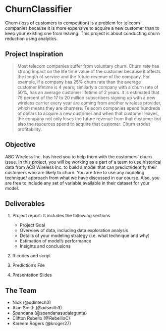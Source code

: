 # ChurnClassifier

Churn (loss of customers to competition) is a problem for telecom companies because it is more expensive to acquire a new customer than to keep your existing one from leaving. This project is about conducting churn reduction using analytics.


## Project Inspiration

>Most telecom companies suffer from voluntary churn. Churn rate has strong impact on the life time value of the customer because it affects the length of service and the future revenue of the company. For example, if a company has 25% churn rate than the average customer lifetime is 4 years; similarly a company with a churn rate of 50%, has an average customer lifetime of 2 years. It is estimated that 75 percent of the 17 to 20 million subscribers signing up with a new wireless carrier every year are coming from another wireless provider, which means they are churners. Telecom companies spend hundreds of dollars to acquire a new customer and when that customer leaves, the company not only loses the future revenue from that customer but also the resources spend to acquire that customer. Churn erodes profitability.

## Objective

ABC Wireless Inc. has hired you to help them with the customers’ churn issue. In this project, you will be working as a part of a team to use historical data from ACB Wireless Inc. to build a model that can predict/identify their customers who are likely to churn. You are free to use any modeling technique/ approach from what we have discussed in our course. Also, you are free to include any set of variable available in their dataset for your model.

## Deliverables

1. Project report: It includes the following sections
    * Project Goal
    * Overview of data, including data exploration analysis
    * Details of your modeling strategy (i.e. what technique and why)
    * Estimation of model’s performance
    * Insights and conclusions


2. R codes and script

3. Prediction’s File

4. Presentation Slides

## The Team

* Nick (@odintech3)
* Alan Smith (@adsmith3)
* Spandana (@spandanasudalagunta)
* Clifton Rebello (@RebellloC)
* Kareem Rogers (@kroger27)
